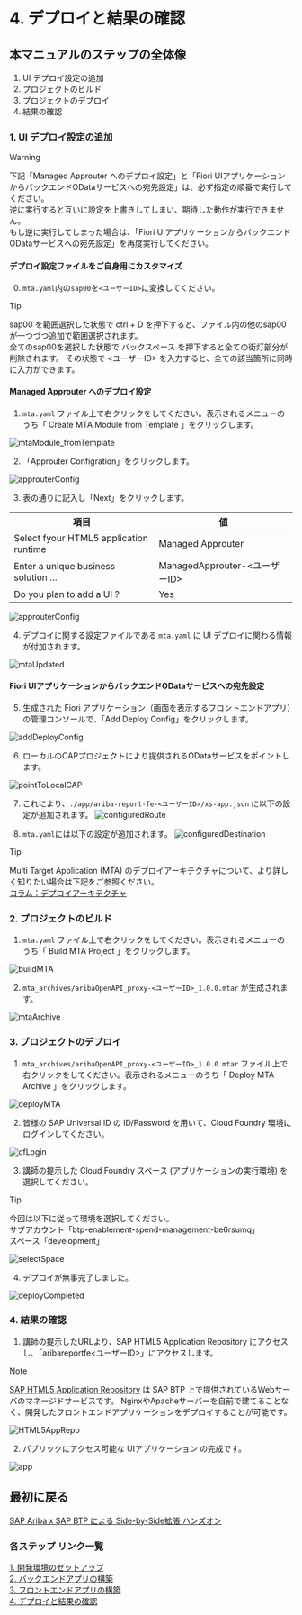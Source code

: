 # 4. デプロイと結果の確認

## 本マニュアルのステップの全体像
1. UI デプロイ設定の追加
2. プロジェクトのビルド
3. プロジェクトのデプロイ
4. 結果の確認

### 1. UI デプロイ設定の追加

> [!WARNING]
> 下記「Managed Approuter へのデプロイ設定」と「Fiori UIアプリケーションからバックエンドODataサービスへの宛先設定」は、必ず指定の順番で実行してください。<br>
> 逆に実行すると互いに設定を上書きしてしまい、期待した動作が実行できません。<br>
> もし逆に実行してしまった場合は、「Fiori UIアプリケーションからバックエンドODataサービスへの宛先設定」を再度実行してください。

#### デプロイ設定ファイルをご自身用にカスタマイズ
0. `mta.yaml`内の`sap00`を`<ユーザーID>`に変換してください。

> [!TIP]
> sap00 を範囲選択した状態で ctrl + D を押下すると、ファイル内の他のsap00が一つづつ追加で範囲選択されます。<br>
> 全てのsap00を選択した状態で バックスペース を押下すると全ての街灯部分が削除されます。
> その状態で <ユーザーID> を入力すると、全ての該当箇所に同時に入力ができます。

#### Managed Approuter へのデプロイ設定

1. `mta.yaml` ファイル上で右クリックをしてください。表示されるメニューのうち「 Create MTA Module from Template 」をクリックします。

![mtaModule_fromTemplate](../../00_Assets/04_deploy/01_mtaModule_fromTemplate.png)

2. 「Approuter Configration」をクリックします。

![approuterConfig](../../00_Assets/04_deploy/02_approuterConfig.png)

3. 表の通りに記入し「Next」をクリックします。

|   項目   |         値                             |
| -------------- |--------------------------       |
| Select fyour HTML5 application runtime    | Managed Approuter         |
| Enter a unique business solution ...   | ManagedApprouter-<ユーザーID>   |
| Do you plan to add a UI ?    | Yes  |

![approuterConfig](../../00_Assets/04_deploy/03_approuterConfig.png)

4. デプロイに関する設定ファイルである `mta.yaml` に UI デプロイに関わる情報が付加されます。

![mtaUpdated](../../00_Assets/04_deploy/04_mtaUpdated_zoomout.png)

#### Fiori UIアプリケーションからバックエンドODataサービスへの宛先設定

5. 生成された Fiori アプリケーション（画面を表示するフロントエンドアプリ）の管理コンソールで、「Add Deploy Config」をクリックします。

![addDeployConfig](../../00_Assets/04_deploy/04-1_addDeployConfig.png)

6. ローカルのCAPプロジェクトにより提供されるODataサービスをポイントします。

![pointToLocalCAP](../../00_Assets/04_deploy/04-2_pointToLocalCAP.png)

7. これにより、`./app/ariba-report-fe-<ユーザーID>/xs-app.json` に以下の設定が追加されます。
![configuredRoute](../../00_Assets/04_deploy/04-3_configuredRoute.png)

8. `mta.yaml`には以下の設定が追加されます。
![configuredDestination](../../00_Assets/04_deploy/04-4_configuredDestination.png)


> [!TIP]
> Multi Target Application (MTA) のデプロイアーキテクチャについて、より詳しく知りたい場合は下記をご参照ください。<br>
> [コラム：デプロイアーキテクチャ](../../03_コラム/03_DeployArchitecture.md)


### 2. プロジェクトのビルド

1. `mta.yaml` ファイル上で右クリックをしてください。表示されるメニューのうち「 Build MTA Project 」をクリックします。

![buildMTA](../../00_Assets/04_deploy/05_buildMTA.png)

2. `mta_archives/aribaOpenAPI_proxy-<ユーザーID>_1.0.0.mtar` が生成されます。

![mtaArchive](../../00_Assets/04_deploy/06_mtaArchive.png)


### 3. プロジェクトのデプロイ

1. `mta_archives/aribaOpenAPI_proxy-<ユーザーID>_1.0.0.mtar` ファイル上で右クリックをしてください。表示されるメニューのうち「 Deploy MTA Archive 」をクリックします。

![deployMTA](../../00_Assets/04_deploy/07_deployMTA.png)

2. 皆様の SAP Universal ID の ID/Password を用いて、Cloud Foundry 環境にログインしてください。

![cfLogin](../../00_Assets/04_deploy/08_cfLogin.png)

3. 講師の提示した Cloud Foundry スペース (アプリケーションの実行環境) を選択してください。

>[!TIP]
> 今回は以下に従って環境を選択してください。<br>
> サブアカウント「btp-enablement-spend-management-be6rsumq」<br>
> スペース「development」<br>

![selectSpace](../../00_Assets/04_deploy/09_selectSpace.png)

4. デプロイが無事完了しました。

![deployCompleted](../../00_Assets/04_deploy/10_deployCompleted.png)


### 4. 結果の確認

1. 講師の提示したURLより、SAP HTML5 Application Repository にアクセスし、「aribareportfe<ユーザーID>」にアクセスします。

>[!NOTE]
> [SAP HTML5 Application Repository](https://discovery-center.cloud.sap/serviceCatalog/html5-application-repository-service?region=all) は SAP BTP 上で提供されているWebサーバのマネージドサービスです。
> NginxやApacheサーバーを自前で建てることなく、開発したフロントエンドアプリケーションをデプロイすることが可能です。

![HTML5AppRepo](../../00_Assets/04_deploy/11_HTML5AppRepo.png)

2. パブリックにアクセス可能な UIアプリケーション の完成です。

![app](../../00_Assets/04_deploy/12_app.png)

## 最初に戻る
[SAP Ariba x SAP BTP による Side-by-Side拡張 ハンズオン](../../README.md)

### 各ステップ リンク一覧
[1. 開発環境のセットアップ](../01_開発環境のセットアップ/README.md) <br>
[2. バックエンドアプリの構築](../02_バックエンドアプリの構築/README.md) <br>
[3. フロントエンドアプリの構築](../03_フロントエンドアプリの構築/README.md) <br>
[4. デプロイと結果の確認](../04_デプロイと結果の確認/README.md) <br>
